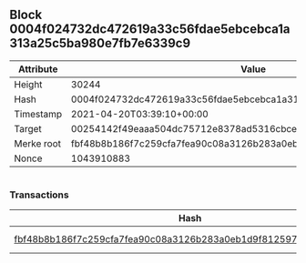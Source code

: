 ## Block 0004f024732dc472619a33c56fdae5ebcebca1a313a25c5ba980e7fb7e6339c9

Attribute | Value
--- | ---
Height | 30244
Hash | 0004f024732dc472619a33c56fdae5ebcebca1a313a25c5ba980e7fb7e6339c9
Timestamp | 2021-04-20T03:39:10+00:00
Target | 00254142f49eaaa504dc75712e8378ad5316cbcead634704b3734b6271167cc4
Merke root | fbf48b8b186f7c259cfa7fea90c08a3126b283a0eb1d9f812597466348bcad55
Nonce | 1043910883

```

```

### Transactions

Hash | Amount
--- | ---
[fbf48b8b186f7c259cfa7fea90c08a3126b283a0eb1d9f812597466348bcad55](fbf48b8b186f7c259cfa7fea90c08a3126b283a0eb1d9f812597466348bcad55.md) | 10.00000000 SKEPTI 
